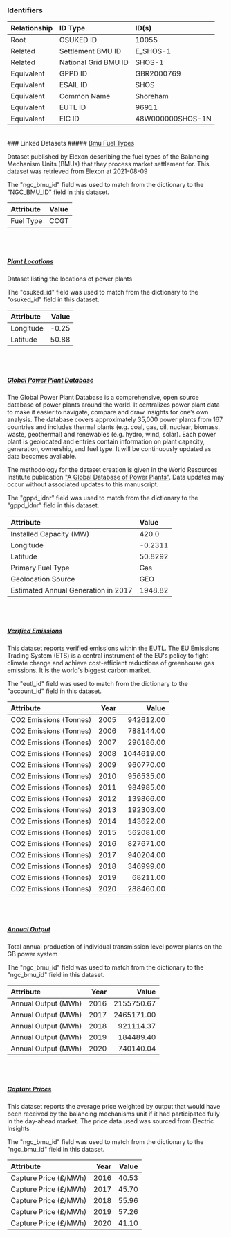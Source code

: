 ### Identifiers

| Relationship   | ID Type              | ID(s)            |
|:---------------|:---------------------|:-----------------|
| Root           | OSUKED ID            | 10055            |
| Related        | Settlement BMU ID    | E_SHOS-1         |
| Related        | National Grid BMU ID | SHOS-1           |
| Equivalent     | GPPD ID              | GBR2000769       |
| Equivalent     | ESAIL ID             | SHOS             |
| Equivalent     | Common Name          | Shoreham         |
| Equivalent     | EUTL ID              | 96911            |
| Equivalent     | EIC ID               | 48W000000SHOS-1N |

<br>
### Linked Datasets
##### <a href="https://raw.githubusercontent.com/OSUKED/Dictionary-Datasets/main/datasets/bmu-fuel-types/datapackage.json">Bmu Fuel Types</a>

Dataset published by Elexon describing the fuel types of the Balancing Mechanism Units (BMUs) that they process market settlement for. This dataset was retrieved from Elexon at 2021-08-09

The "ngc_bmu_id" field was used to match from the dictionary to the "NGC_BMU_ID" field in this dataset.

| Attribute   | Value   |
|:------------|:--------|
| Fuel Type   | CCGT    |

<br><br>
##### <a href="https://raw.githubusercontent.com/OSUKED/Dictionary-Datasets/main/datasets/plant-locations/datapackage.json">Plant Locations</a>

Dataset listing the locations of power plants

The "osuked_id" field was used to match from the dictionary to the "osuked_id" field in this dataset.

| Attribute   |   Value |
|:------------|--------:|
| Longitude   |   -0.25 |
| Latitude    |   50.88 |

<br><br>
##### <a href="https://raw.githubusercontent.com/OSUKED/Dictionary-Datasets/main/datasets/global-power-plant-database/datapackage.json">Global Power Plant Database</a>

The Global Power Plant Database is a comprehensive, open source database of power plants around the world. It centralizes power plant data to make it easier to navigate, compare and draw insights for one’s own analysis. The database covers approximately 35,000 power plants from 167 countries and includes thermal plants (e.g. coal, gas, oil, nuclear, biomass, waste, geothermal) and renewables (e.g. hydro, wind, solar). Each power plant is geolocated and entries contain information on plant capacity, generation, ownership, and fuel type. It will be continuously updated as data becomes available. 

The methodology for the dataset creation is given in the World Resources Institute publication ["A Global Database of Power Plants"](https://www.wri.org/research/global-database-power-plants). Data updates may occur without associated updates to this manuscript.

The "gppd_idnr" field was used to match from the dictionary to the "gppd_idnr" field in this dataset.

| Attribute                           | Value   |
|:------------------------------------|:--------|
| Installed Capacity (MW)             | 420.0   |
| Longitude                           | -0.2311 |
| Latitude                            | 50.8292 |
| Primary Fuel Type                   | Gas     |
| Geolocation Source                  | GEO     |
| Estimated Annual Generation in 2017 | 1948.82 |

<br><br>
##### <a href="https://raw.githubusercontent.com/OSUKED/Dictionary-Datasets/main/datasets/verified-emissions/datapackage.json">Verified Emissions</a>

This dataset reports verified emissions within the EUTL. The EU Emissions Trading System (ETS) is a central instrument of the EU's policy to fight climate change and achieve cost-efficient reductions of greenhouse gas emissions. It is the world's biggest carbon market.

The "eutl_id" field was used to match from the dictionary to the "account_id" field in this dataset.

| Attribute              |   Year |      Value |
|:-----------------------|-------:|-----------:|
| CO2 Emissions (Tonnes) |   2005 |  942612.00 |
| CO2 Emissions (Tonnes) |   2006 |  788144.00 |
| CO2 Emissions (Tonnes) |   2007 |  296186.00 |
| CO2 Emissions (Tonnes) |   2008 | 1044619.00 |
| CO2 Emissions (Tonnes) |   2009 |  960770.00 |
| CO2 Emissions (Tonnes) |   2010 |  956535.00 |
| CO2 Emissions (Tonnes) |   2011 |  984985.00 |
| CO2 Emissions (Tonnes) |   2012 |  139866.00 |
| CO2 Emissions (Tonnes) |   2013 |  192303.00 |
| CO2 Emissions (Tonnes) |   2014 |  143622.00 |
| CO2 Emissions (Tonnes) |   2015 |  562081.00 |
| CO2 Emissions (Tonnes) |   2016 |  827671.00 |
| CO2 Emissions (Tonnes) |   2017 |  940204.00 |
| CO2 Emissions (Tonnes) |   2018 |  346999.00 |
| CO2 Emissions (Tonnes) |   2019 |   68211.00 |
| CO2 Emissions (Tonnes) |   2020 |  288460.00 |

<br><br>
##### <a href="https://raw.githubusercontent.com/OSUKED/Dictionary-Datasets/main/datasets/annual-output/datapackage.json">Annual Output</a>

Total annual production of individual transmission level power plants on the GB power system

The "ngc_bmu_id" field was used to match from the dictionary to the "ngc_bmu_id" field in this dataset.

| Attribute           |   Year |      Value |
|:--------------------|-------:|-----------:|
| Annual Output (MWh) |   2016 | 2155750.67 |
| Annual Output (MWh) |   2017 | 2465171.00 |
| Annual Output (MWh) |   2018 |  921114.37 |
| Annual Output (MWh) |   2019 |  184489.40 |
| Annual Output (MWh) |   2020 |  740140.04 |

<br><br>
##### <a href="https://raw.githubusercontent.com/OSUKED/Dictionary-Datasets/main/datasets/capture-prices/datapackage.json">Capture Prices</a>

This dataset reports the average price weighted by output that would have been received by the balancing mechanisms unit if it had participated fully in the day-ahead market. The price data used was sourced from Electric Insights

The "ngc_bmu_id" field was used to match from the dictionary to the "ngc_bmu_id" field in this dataset.

| Attribute             |   Year |   Value |
|:----------------------|-------:|--------:|
| Capture Price (£/MWh) |   2016 |   40.53 |
| Capture Price (£/MWh) |   2017 |   45.70 |
| Capture Price (£/MWh) |   2018 |   55.96 |
| Capture Price (£/MWh) |   2019 |   57.26 |
| Capture Price (£/MWh) |   2020 |   41.10 |
